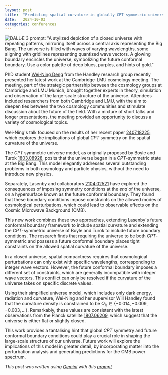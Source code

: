 ```yaml
---
layout: post
title:  "Predicting spatial curvature in globally CPT-symmetric universes"
date:   2024-10-03
categories: conferences
---
```


![DALL·E 3 prompt: "A stylized depiction of a closed universe with repeating patterns, mirroring itself across a central axis representing the Big Bang. The universe is filled with waves of varying wavelengths, some aligning with gridlines representing quantized wave vectors. A glowing boundary encircles the universe, symbolizing the future conformal boundary. Use a color palette of deep blues, purples, and hints of gold."](https://github.com/user-attachments/assets/31a13c34-bdaa-49b8-a3cb-7b954b8b9f2d)


PhD student [Wei-Ning Deng](/people/wei-ning-deng) from the Handley research group recently presented her latest work at the Cambridge-LMU cosmology meeting. The meeting, part of the strategic partnership between the cosmology groups at Cambridge and LMU Munich,  brought together experts in theory, simulation and observation of the large-scale structure of the universe. Attendees included researchers from both Cambridge and LMU, with the aim to deepen ties between the two cosmology communities and stimulate discussion about the future of the field. With a mixture of short talks and longer presentations, the meeting provided an opportunity to discuss a variety of cosmological topics.

Wei-Ning's talk focused on the results of her recent paper [2407.18225](https://arxiv.org/abs/2407.18225), which explores the implications of global $CPT$ symmetry on the spatial curvature of the universe. 

The $CPT$ symmetric universe model, as originally proposed by Boyle and Turok [1803.08928](https://arxiv.org/abs/1803.08928), posits that the universe began in a $CPT$-symmetric state at the Big Bang. This model elegantly addresses several outstanding problems in both cosmology and particle physics, without the need to introduce new physics. 

Separately, Lasenby and collaborators [2104.02521](https://arxiv.org/abs/2104.02521) have explored the consequences of imposing symmetry conditions at the *end* of the universe, on a hypersurface known as the future conformal boundary. They found that these boundary conditions impose constraints on the allowed modes of cosmological perturbations, which could lead to observable effects on the Cosmic Microwave Background (CMB).

This new work combines these two approaches, extending Lasenby's future conformal boundary framework to include spatial curvature and extending the $CPT$-symmetric universe of Boyle and Turok to include future boundary conditions.  The research finds that requiring the universe to be both $CPT$-symmetric and possess a future conformal boundary places tight constraints on the allowed spatial curvature of the universe. 

In a closed universe, spatial compactness requires that cosmological perturbations can only exist with specific wavelengths, corresponding to integer wave vectors.  However, the future conformal boundary imposes a different set of constraints, which are generally incompatible with integer wave vectors. This conflict can only be resolved if the curvature of the universe takes on specific discrete values.  

Using their simplified universe model, which includes only dark energy, radiation and curvature,  Wei-Ning and her supervisor Will Handley found that the curvature density is constrained to be $\Omega_K \in \{-0.014, -0.009, -0.003, \ldots\}$.  Remarkably, these values are consistent with the latest observations from the Planck satellite [1807.06209](https://arxiv.org/abs/1807.06209), which suggest that the universe is either flat or slightly closed.

This work provides a tantalising hint that global $CPT$ symmetry and future conformal boundary conditions could play a crucial role in shaping the large-scale structure of our universe. Future work will explore the implications of this model in greater detail, by incorporating matter into the perturbation analysis and generating predictions for the CMB power spectrum.

*This post was written using [Gemini](https://deepmind.google/technologies/gemini/) with this [prompt](/prompts/2024-10-03-CPT-universes.md)*

